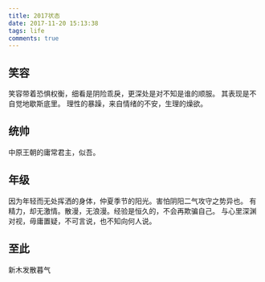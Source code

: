 ```yaml
---
title: 2017状态
date: 2017-11-20 15:13:38
tags: life
comments: true
---
```


## 笑容
笑容带着恐惧权衡，细看是阴险乖戾，更深处是对不知是谁的顺服。
其表现是不自觉地歇斯底里。
理性的暴躁，来自情绪的不安，生理的燥欲。
## 统帅
中原王朝的庸常君主，似吾。
## 年级
因为年轻而无处挥洒的身体，仲夏季节的阳光。害怕阴阳二气攻守之势异也。
有精力，却无激情。散漫，无浪漫。经验是恒久的，不会再欺骗自己。
与心里深渊对视，毋庸置疑，不可言说，也不知向何人说。
## 至此
新木发散暮气